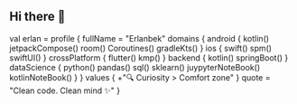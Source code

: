 ## Hi there 👋
val erlan = profile {
    fullName = "Erlanbek"
    domains {
        android {
            kotlin()
            jetpackCompose()
            room()
            Coroutines()
            gradleKts()
        }
        ios {
            swift()
            spm()
            swiftUI()
        }
        crossPlatform {
            flutter()
            kmp()
        }
        backend {
            kotlin()
            springBoot()
        }
        dataScience {
            python()
            pandas()
            sql()
            sklearn()
            juypyterNoteBook()
            kotlinNoteBook()
        }
    }
    values {
        +"🔍 Curiosity > Comfort zone"
    }
    quote = "Clean code. Clean mind ✨"
}
